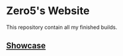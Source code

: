 # Zero5's Website
This repository contain all my finished builds.

## [Showcase](https://github.com/Zero5G/Builds/blob/main/Showcase.md)